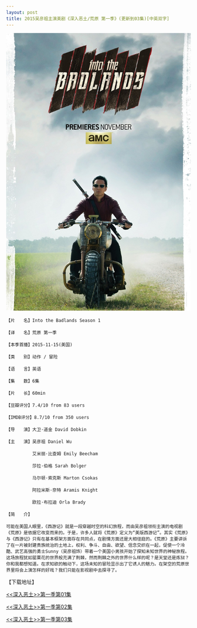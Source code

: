 ```yaml
---
layout: post
title: 2015吴彦祖主演美剧《深入恶土/荒原 第一季》(更新到03集)[中英双字]
---
```



![sret](https://raw.githubusercontent.com/daniel163/daniel163.github.io/master/images/meiju/sret/sret.jpg)

	【片　　名】Into the Badlands Season 1

	【译　　名】荒原 第一季

	【本季首播】2015-11-15(美国)

	【类　　别】动作 / 冒险

	【语　　言】英语

	【集　　数】6集

	【片　　长】60min

	【豆瓣评分】7.4/10 from 83 users

	【IMDB评分】8.7/10 from 350 users

	【导　　演】大卫·道金 David Dobkin

	【主　　演】吴彦祖 Daniel Wu

	　　　　　　艾米丽·比查姆 Emily Beecham

	　　　　　　莎拉·伯格 Sarah Bolger

	　　　　　　马尔顿·索克斯 Marton Csokas　

	　　　　　　阿拉米斯·奈特 Aramis Knight

	　　　　　　欧拉·布拉迪 Orla Brady　　　　　　

	【简　　介】

	可能在美国人眼里，《西游记》就是一段穿越时空的科幻旅程，而由吴彦祖领衔主演的电视剧《荒原》是依据它改变而来的。于是，许多人就将《荒原》定义为“美版西游记”。其实《荒原》与《西游记》只有在基本框架方面存在共同点，在剧情方面还是大相径庭的。《荒原》主要讲诉了在一片被封建贵族统治的土地上，权利、争斗、自由、欲望、信念交织在一起，促使一个冷酷、武艺高强的勇士Sunny（吴彦祖饰）带着一个美国小男孩开始了探知未知世界的神秘旅程。这场旅程犹如罂粟花的世界般充满了荆棘，然而荆棘之外的世界什么样的呢？是天堂还是炼狱？你和我都想知道。在求知欲的触动下，这场未知的冒险显示出了它诱人的魅力。在架空的荒原世界里将会上演怎样的好戏？我们只能在影视剧中去探寻了。




【下载地址】


[<<深入恶土>>第一季第01集](ftp://a:a@dq.dl1234.com:8006/[电影天堂www.dy2018.com]荒原第一季第01集[中英双字].mkv) 


[<<深入恶土>>第一季第02集](ftp://b:b@dq.dl1234.com:8006/[电影天堂www.dy2018.com]荒原第一季第02集[中英双字].mkv)


[<<深入恶土>>第一季第03集](ftp://c:c@dq.dl1234.com:8006/[电影天堂www.dy2018.com]荒原第一季第03集[中英双字].mkv)
